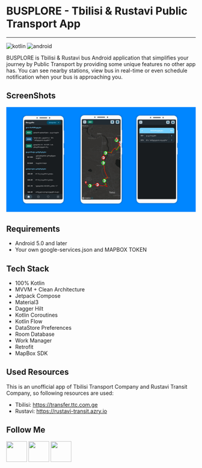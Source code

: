# **BUSPLORE - Tbilisi & Rustavi Public Transport App**
---
![kotlin](https://camo.githubusercontent.com/cdf0b26edbf443b16d9b2357b76f8557d527e4d80625fb844d5342462d654e9a/68747470733a2f2f696d672e736869656c64732e696f2f62616467652f6b6f746c696e2d2532333030393544352e7376673f7374796c653d666f722d7468652d6261646765266c6f676f3d6b6f746c696e266c6f676f436f6c6f723d7768697465) ![android](https://camo.githubusercontent.com/5b7886225855c2c5ac8bcc15effcb289c238c597680d61c24e5e7541af59ee10/68747470733a2f2f696d672e736869656c64732e696f2f62616467652f416e64726f69642d3344444338343f7374796c653d666f722d7468652d6261646765266c6f676f3d616e64726f6964266c6f676f436f6c6f723d7768697465)

BUSPLORE is Tbilisi & Rustavi bus Android application that simplifies your journey by Public Transport by providing some unique features no other app has. You can see nearby stations, view bus in real-time or even schedule notification when your bus is approaching you.

## **ScreenShots**
![screenshots](https://github.com/george-gigauri/tbilisi-public-transport-compose-clean/blob/main/images/BUSPLORE%20Poster%20Screenshots.jpg?raw=true)

## **Requirements**
- Android 5.0 and later
- Your own google-services.json and MAPBOX TOKEN

## **Tech Stack**
- 100% Kotlin
- MVVM + Clean Architecture
- Jetpack Compose
- Material3
- Dagger Hilt
- Kotlin Coroutines
- Kotlin Flow
- DataStore Preferences
- Room Database
- Work Manager
- Retrofit
- MapBox SDK

## Used Resources
This is an unofficial app of Tbilisi Transport Company and Rustavi Transit Company, so following resources are used:
- Tbilisi: https://transfer.ttc.com.ge
- Rustavi: https://rustavi-transit.azry.io

## Follow Me
<a href="https://www.facebook.com/giorgii.gigauri"><img src="https://www.facebook.com/images/fb_icon_325x325.png" width=55 height=55/></a>       <a href="https://www.instagram.com/george_gigauri"><img src="https://upload.wikimedia.org/wikipedia/commons/thumb/5/58/Instagram-Icon.png/1025px-Instagram-Icon.png" width=55 height=55/></a>       <a href="https://www.linkedin.com/in/giorgi-gigauri-934a301a8/"><img src="https://cdn-icons-png.flaticon.com/512/174/174857.png" width=55 height=55/></a>

